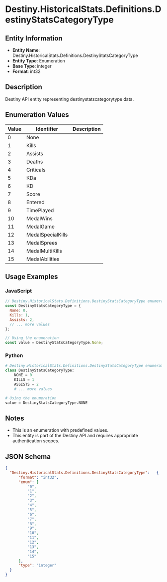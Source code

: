 # Destiny.HistoricalStats.Definitions.DestinyStatsCategoryType

## Entity Information
- **Entity Name**: Destiny.HistoricalStats.Definitions.DestinyStatsCategoryType
- **Entity Type**: Enumeration
- **Base Type**: integer
- **Format**: int32

## Description
Destiny API entity representing destinystatscategorytype data.

## Enumeration Values

| Value | Identifier | Description |
|-------|------------|-------------|
| 0 | None |  |
| 1 | Kills |  |
| 2 | Assists |  |
| 3 | Deaths |  |
| 4 | Criticals |  |
| 5 | KDa |  |
| 6 | KD |  |
| 7 | Score |  |
| 8 | Entered |  |
| 9 | TimePlayed |  |
| 10 | MedalWins |  |
| 11 | MedalGame |  |
| 12 | MedalSpecialKills |  |
| 13 | MedalSprees |  |
| 14 | MedalMultiKills |  |
| 15 | MedalAbilities |  |

## Usage Examples

### JavaScript
```javascript
// Destiny.HistoricalStats.Definitions.DestinyStatsCategoryType enumeration values
const DestinyStatsCategoryType = {
  None: 0,
  Kills: 1,
  Assists: 2,
  // ... more values
};

// Using the enumeration
const value = DestinyStatsCategoryType.None;
```

### Python
```python
# Destiny.HistoricalStats.Definitions.DestinyStatsCategoryType enumeration values
class DestinyStatsCategoryType:
    NONE = 0
    KILLS = 1
    ASSISTS = 2
    # ... more values

# Using the enumeration
value = DestinyStatsCategoryType.NONE
```

## Notes
- This is an enumeration with predefined values.
- This entity is part of the Destiny API and requires appropriate authentication scopes.

## JSON Schema
```json
{
  "Destiny.HistoricalStats.Definitions.DestinyStatsCategoryType":   {
      "format": "int32",
      "enum": [
          "0",
          "1",
          "2",
          "3",
          "4",
          "5",
          "6",
          "7",
          "8",
          "9",
          "10",
          "11",
          "12",
          "13",
          "14",
          "15"
      ],
      "type": "integer"
  }
}
```
